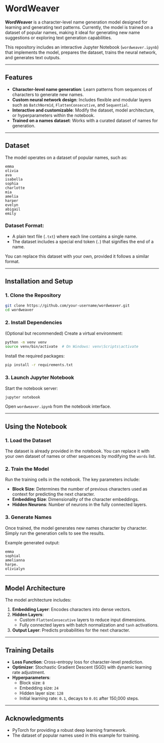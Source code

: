 # WordWeaver

**WordWeaver** is a character-level name generation model designed for learning and generating text patterns. Currently, the model is trained on a dataset of popular names, making it ideal for generating new name suggestions or exploring text generation capabilities.

This repository includes an interactive Jupyter Notebook (`wordweaver.ipynb`) that implements the model, prepares the dataset, trains the neural network, and generates text outputs.

---

## Features

- **Character-level name generation**: Learn patterns from sequences of characters to generate new names.
- **Custom neural network design**: Includes flexible and modular layers such as `BatchNorm1d`, `FlattenConsecutive`, and `Sequential`.
- **Interactive and customizable**: Modify the dataset, model architecture, or hyperparameters within the notebook.
- **Trained on a names dataset**: Works with a curated dataset of names for generation.

---

## Dataset

The model operates on a dataset of popular names, such as:

```plaintext
emma
olivia
ava
isabella
sophia
charlotte
mia
amelia
harper
evelyn
abigail
emily
```

### Dataset Format:
- A plain text file (`.txt`) where each line contains a single name.
- The dataset includes a special end token (`.`) that signifies the end of a name.

You can replace this dataset with your own, provided it follows a similar format.

---

## Installation and Setup

### 1. Clone the Repository
```bash
git clone https://github.com/your-username/wordweaver.git
cd wordweaver
```

### 2. Install Dependencies
(Optional but recommended) Create a virtual environment:
```bash
python -m venv venv
source venv/bin/activate  # On Windows: venv\Scripts\activate
```

Install the required packages:
```bash
pip install -r requirements.txt
```

### 3. Launch Jupyter Notebook
Start the notebook server:
```bash
jupyter notebook
```

Open `wordweaver.ipynb` from the notebook interface.

---

## Using the Notebook

### 1. Load the Dataset
The dataset is already provided in the notebook. You can replace it with your own dataset of names or other sequences by modifying the `words` list.

### 2. Train the Model
Run the training cells in the notebook. The key parameters include:
- **Block Size**: Determines the number of previous characters used as context for predicting the next character.
- **Embedding Size**: Dimensionality of the character embeddings.
- **Hidden Neurons**: Number of neurons in the fully connected layers.

### 3. Generate Names
Once trained, the model generates new names character by character. Simply run the generation cells to see the results.

Example generated output:
```plaintext
emma
sophial
amelianna
harpe.
olivialyn
```

---

## Model Architecture

The model architecture includes:
1. **Embedding Layer**: Encodes characters into dense vectors.
2. **Hidden Layers**:
   - Custom `FlattenConsecutive` layers to reduce input dimensions.
   - Fully connected layers with batch normalization and `tanh` activations.
3. **Output Layer**: Predicts probabilities for the next character.

---

## Training Details

- **Loss Function**: Cross-entropy loss for character-level prediction.
- **Optimizer**: Stochastic Gradient Descent (SGD) with dynamic learning rate adjustment.
- **Hyperparameters**:
  - Block size: `8`
  - Embedding size: `24`
  - Hidden layer size: `128`
  - Initial learning rate: `0.1`, decays to `0.01` after 150,000 steps.

---

## Acknowledgments

- PyTorch for providing a robust deep learning framework.
- The dataset of popular names used in this example for training.

